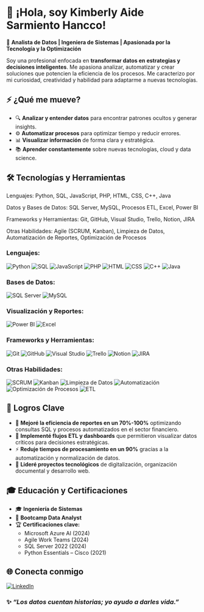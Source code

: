 # 👋 ¡Hola, soy Kimberly Aide Sarmiento Hancco!  
🎯 **Analista de Datos | Ingeniera de Sistemas | Apasionada por la Tecnología y la Optimización**  

Soy una profesional enfocada en **transformar datos en estrategias y decisiones inteligentes**. Me apasiona analizar, automatizar y crear soluciones que potencien la eficiencia de los procesos. Me caracterizo por mi curiosidad, creatividad y habilidad para adaptarme a nuevas tecnologías.

## ⚡ **¿Qué me mueve?**  
- 🔍 **Analizar y entender datos** para encontrar patrones ocultos y generar insights.  
- ⚙️ **Automatizar procesos** para optimizar tiempo y reducir errores.  
- 📊 **Visualizar información** de forma clara y estratégica.  
- 📚 **Aprender constantemente** sobre nuevas tecnologías, cloud y data science.  

## 🛠️ **Tecnologías y Herramientas**  

Lenguajes: Python, SQL, JavaScript, PHP, HTML, CSS, C++, Java

Datos y Bases de Datos: SQL Server, MySQL, Procesos ETL, Excel, Power BI

Frameworks y Herramientas: Git, GitHub, Visual Studio, Trello, Notion, JIRA

Otras Habilidades: Agile (SCRUM, Kanban), Limpieza de Datos, Automatización de Reportes, Optimización de Procesos

### **Lenguajes:**  
![Python](https://img.shields.io/badge/Python-3776AB?style=flat-square&logo=python&logoColor=white)  ![SQL](https://img.shields.io/badge/SQL-4479A1?style=flat-square&logo=database&logoColor=white)  ![JavaScript](https://img.shields.io/badge/JavaScript-F7DF1E?style=flat-square&logo=javascript&logoColor=black)  ![PHP](https://img.shields.io/badge/PHP-777BB4?style=flat-square&logo=php&logoColor=white)  ![HTML](https://img.shields.io/badge/HTML5-E34F26?style=flat-square&logo=html5&logoColor=white)  ![CSS](https://img.shields.io/badge/CSS3-1572B6?style=flat-square&logo=css3&logoColor=white)  ![C++](https://img.shields.io/badge/C++-00599C?style=flat-square&logo=cplusplus&logoColor=white)  ![Java](https://img.shields.io/badge/Java-007396?style=flat-square&logo=java&logoColor=white)  

### **Bases de Datos:**  
![SQL Server](https://img.shields.io/badge/SQL_Server-CC2927?style=flat-square&logo=microsoft-sql-server&logoColor=white)  ![MySQL](https://img.shields.io/badge/MySQL-4479A1?style=flat-square&logo=mysql&logoColor=white)  

### **Visualización y Reportes:**  
![Power BI](https://img.shields.io/badge/Power_BI-F2C811?style=flat-square&logo=powerbi&logoColor=black)  ![Excel](https://img.shields.io/badge/Excel-217346?style=flat-square&logo=microsoft-excel&logoColor=white)  

### **Frameworks y Herramientas:**  
![Git](https://img.shields.io/badge/Git-F05032?style=flat-square&logo=git&logoColor=white)  ![GitHub](https://img.shields.io/badge/GitHub-181717?style=flat-square&logo=github&logoColor=white)  ![Visual Studio](https://img.shields.io/badge/Visual_Studio-5C2D91?style=flat-square&logo=visual-studio&logoColor=white)  ![Trello](https://img.shields.io/badge/Trello-0052CC?style=flat-square&logo=trello&logoColor=white)  ![Notion](https://img.shields.io/badge/Notion-000000?style=flat-square&logo=notion&logoColor=white)  ![JIRA](https://img.shields.io/badge/JIRA-0052CC?style=flat-square&logo=jira&logoColor=white)  

### **Otras Habilidades:**  
![SCRUM](https://img.shields.io/badge/SCRUM-FF6F00?style=flat-square&logo=scrumalliance&logoColor=white)  ![Kanban](https://img.shields.io/badge/Kanban-009688?style=flat-square&logo=kanban&logoColor=white)  ![Limpieza de Datos](https://img.shields.io/badge/Limpieza_de_Datos-4B0082?style=flat-square&logo=data&logoColor=white)  ![Automatización](https://img.shields.io/badge/Automatización-FF4088?style=flat-square&logo=processwire&logoColor=white)  ![Optimización de Procesos](https://img.shields.io/badge/Optimización_de_Procesos-795548?style=flat-square&logo=processwire&logoColor=white)  ![ETL](https://img.shields.io/badge/ETL-4B0082?style=flat-square&logo=data&logoColor=white)  

## 📌 **Logros Clave**  
- 🚀 **Mejoré la eficiencia de reportes en un 70%-100%** optimizando consultas SQL y procesos automatizados en el sector financiero.  
- 🔄 **Implementé flujos ETL y dashboards** que permitieron visualizar datos críticos para decisiones estratégicas.  
- ⚡ **Reduje tiempos de procesamiento en un 90%** gracias a la automatización y normalización de datos.  
- 🧠 **Lideré proyectos tecnológicos** de digitalización, organización documental y desarrollo web.  

## 🎓 **Educación y Certificaciones**  
- 🎓 **Ingeniería de Sistemas**
- 🎯 **Bootcamp Data Analyst**
- 🏆 **Certificaciones clave:**  
  - Microsoft Azure AI (2024)  
  - Agile Work Teams (2024)  
  - SQL Server 2022 (2024)  
  - Python Essentials – Cisco (2021)  

## 🌐 **Conecta conmigo**  
[![LinkedIn](https://img.shields.io/badge/LinkedIn-0077B5?style=flat-square&logo=linkedin&logoColor=white)](https://www.linkedin.com/in/kimberlysarmientoh)  

### ✨ *“Los datos cuentan historias; yo ayudo a darles vida.”*  
